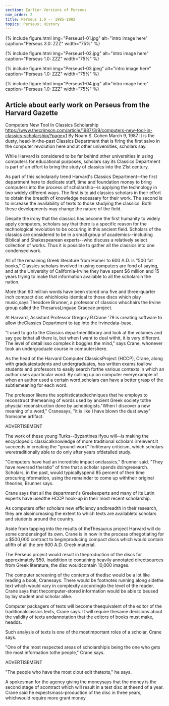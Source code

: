 ```yaml
---
section: Earlier Versions of Perseus
nav_order: 2
title: Perseus 1.0 -- 1985-1992
topics: Perseus; History
---
```



{% include figure.html img="Perseus1-01.jpg" alt="intro image here" caption="Perseus 3.0: ZZZ" width="75%" %}

{% include figure.html img="Perseus1-02.jpg" alt="intro image here" caption="Perseus 1.0: ZZZ" width="75%" %}

{% include figure.html img="Perseus1-03.jpeg" alt="intro image here" caption="Perseus 1.0: ZZZ" width="75%" %}

{% include figure.html img="Perseus1-04.jpg" alt="intro image here" caption="Perseus 1.0: ZZZ" width="75%" %}

## Article about early work on Perseus from the Harvard Gazette

Computers New Tool In Classics Scholarship
https://www.thecrimson.com/article/1987/3/9/computers-new-tool-in-classics-scholarship/?page=1
By Noam S. Cohen
March 9, 1987
It is the dusty, head-in-the-past Classics Department that is firing the first salvo in the computer revolution here and at other universities, scholars say.

While Harvard is considered to be far behind other universities in using computers for educational purposes, scholars say its Classics Department is part of an effort to bring the study of classics into the 21st century.

As part of this scholararly trend Harvard's Classics Department--the first department here to dedicate staff, time and foundation money to bring computers into the process of scholarship--is applying the technology in two widely different ways. The first is to aid classics scholars in their effort to obtain the breadth of knowledge necessary for their work. The second is to increase the availability of texts to those studying the classics. Both these developments may change the nature of the field.

Despite the irony that the classics has become the first humanity to widely apply computers, scholars say that there is a specific reason for the technological revolution to be occuring in this ancient field. Scholars of the classics are considered to be in a small group of academics--including Biblical and Shakespearean experts--who discuss a relatively select collection of works. Thus it is possible to gather all the classics into one condensed work.

All of the remaining Greek literature from Homer to 600 A.D. is "500 fat books," Classics scholars involved in using computers are fond of saying, and at the University of California-Irvine they have spent $6 million and 15 years trying to make that information available to all the scholarsin the nation.

More than 60 million words have been stored ona five and three-quarter inch compact disc whichlooks identical to those discs which play music,says Theodore Brunner, a professor of classics whochairs the Irvine group called the ThesarusLinguae Graecae project.

At Harvard, Assistant Professor Gregory R.Crane '79 is creating software to allow theClassics Department to tap into the Irvinedata-base.

"I used to go to the Classics departmentlibrary and look at the volumes and say gee isthat all there is, but when I want to deal withit, it is very different. The level of detail isso complex it boggles the mind," says Crane, whonever took an undergraduate course in computershere.

As the head of the Harvard Computer ClassicsProject (HCCP), Crane, along with graduatestudents and undergraduates, has written exams toallow students and professors to easily search forthe various contexts in which an author uses aparticular word. By calling up on computer everyexample of when an author used a certain word,scholars can have a better grasp of the subtlemeaning for each word.

The professor likens the sophisticatedtechniques that he employs to reconstruct themeaning of words used by ancient Greek society tothe physcial reconstruction done by acheologists."When I discover a new meaning of a word," Cranesays, "it is like I have blown the dust away" fromsome artifact.

ADVERTISEMENT

The work of these young Turks--Byzantines ifyou will--is making the encyclopedic classicalknowledge of more traditional scholars irrelevent.It succeeds in creating the "ground-work" forliterary criticism, which scholars weretraditionally able to do only after years ofdetailed study.

"Computers have had an incredible impact onclassics," Brunner said. "They have reversed theratio" of time that a scholar spends doingresearch. Scholars, in the past, would typicallyspend 85 percent of their time procuringinformation, using the remainder to come up withtheir original theories, Brunner says.

Crane says that all the department's Greekexperts and many of its Latin experts have usedthe HCCP hook-up in their most recent scholarship.

As computers offer scholars new efficiency andbreadth in their research, they are alsoincreasing the extent to which texts are availableto scholars and students around the country.

Aside from tapping into the results of theThesaurus project Harvard will do some condensingof its own. Crane is in now in the process ofnegotiating for a $500,000 contract to beginproducing compact discs which would contain afifth of all the pre 600 A.D. Greek material.

The Perseus project would result in theproduction of the discs for approximately $50. Inaddition to containing heavily annotated directsources from Greek literature, the disc wouldcontain 10,000 images.

The computer screening of the contents of thedisc would be a lot like reading a book, Cranesays. There would be footnotes running along sidethe text which would vary in complexity accordingto the level of the reader. Crane says that thecomputer-stored information would be able to beused by lay student and scholar alike.

Computer packagers of texts will become theequivalent of the editor of the traditionalclassics texts, Crane says. It will require thesame decisions about the validity of texts andannotation that the editors of books must make, headds.

Such analysis of texts is one of the mostimportant roles of a scholar, Crane says.

"One of the most respected areas of scholarshipis being the one who gets the most information tothe people," Crane says.

ADVERTISEMENT

"The people who have the most clout edit thetexts," he says.

A spokesman for the agency giving the moneysays that the money is the second stage of acontract which will result in a test disc at theend of a year. Crane said he expectsmass-production of the disc in three years, whichwould require more grant money



